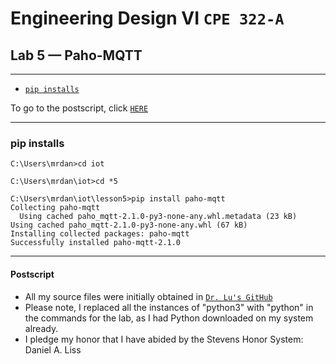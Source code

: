 # Engineering Design VI `CPE 322-A`
## Lab 5 — Paho-MQTT
---

- [`pip installs`](#1)

To go to the postscript, click [`HERE`](#100)

---
<h3 id="1">pip installs</h3>

```
C:\Users\mrdan>cd iot

C:\Users\mrdan\iot>cd *5

C:\Users\mrdan\iot\lesson5>pip install paho-mqtt
Collecting paho-mqtt
  Using cached paho_mqtt-2.1.0-py3-none-any.whl.metadata (23 kB)
Using cached paho_mqtt-2.1.0-py3-none-any.whl (67 kB)
Installing collected packages: paho-mqtt
Successfully installed paho-mqtt-2.1.0
```

---
<h4 id="100">Postscript</h4>

- All my source files were initially obtained in [`Dr. Lu's GitHub`](https://github.com/kevinwlu/iot/tree/master/lesson4)
- Please note, I replaced all the instances of "python3" with "python" in the commands for the lab, as I had Python downloaded on my system already.
- I pledge my honor that I have abided by the Stevens Honor System: Daniel A. Liss
